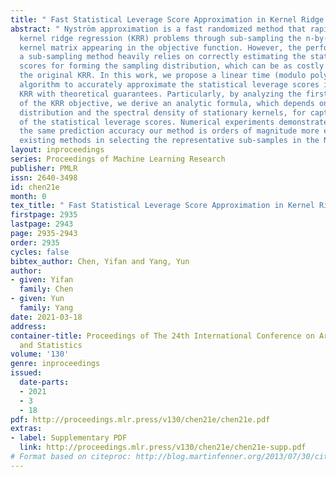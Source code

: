 ```yaml
---
title: " Fast Statistical Leverage Score Approximation in Kernel Ridge Regression "
abstract: " Nyström approximation is a fast randomized method that rapidly solves
  kernel ridge regression (KRR) problems through sub-sampling the n-by-n empirical
  kernel matrix appearing in the objective function. However, the performance of such
  a sub-sampling method heavily relies on correctly estimating the statistical leverage
  scores for forming the sampling distribution, which can be as costly as solving
  the original KRR. In this work, we propose a linear time (modulo poly-log terms)
  algorithm to accurately approximate the statistical leverage scores in the stationary-kernel-based
  KRR with theoretical guarantees. Particularly, by analyzing the first-order condition
  of the KRR objective, we derive an analytic formula, which depends on both the input
  distribution and the spectral density of stationary kernels, for capturing the non-uniformity
  of the statistical leverage scores. Numerical experiments demonstrate that with
  the same prediction accuracy our method is orders of magnitude more efficient than
  existing methods in selecting the representative sub-samples in the Nyström approximation. "
layout: inproceedings
series: Proceedings of Machine Learning Research
publisher: PMLR
issn: 2640-3498
id: chen21e
month: 0
tex_title: " Fast Statistical Leverage Score Approximation in Kernel Ridge Regression "
firstpage: 2935
lastpage: 2943
page: 2935-2943
order: 2935
cycles: false
bibtex_author: Chen, Yifan and Yang, Yun
author:
- given: Yifan
  family: Chen
- given: Yun
  family: Yang
date: 2021-03-18
address:
container-title: Proceedings of The 24th International Conference on Artificial Intelligence
  and Statistics
volume: '130'
genre: inproceedings
issued:
  date-parts:
  - 2021
  - 3
  - 18
pdf: http://proceedings.mlr.press/v130/chen21e/chen21e.pdf
extras:
- label: Supplementary PDF
  link: http://proceedings.mlr.press/v130/chen21e/chen21e-supp.pdf
# Format based on citeproc: http://blog.martinfenner.org/2013/07/30/citeproc-yaml-for-bibliographies/
---
```

